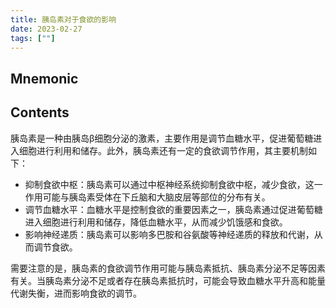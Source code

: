 ```yaml
---
title: 胰岛素对于食欲的影响
date: 2023-02-27
tags: [""]
--- 
```


## Mnemonic

## Contents

胰岛素是一种由胰岛β细胞分泌的激素，主要作用是调节血糖水平，促进葡萄糖进入细胞进行利用和储存。此外，胰岛素还有一定的食欲调节作用，其主要机制如下：

- 抑制食欲中枢：胰岛素可以通过中枢神经系统抑制食欲中枢，减少食欲，这一作用可能与胰岛素受体在下丘脑和大脑皮层等部位的分布有关。
- 调节血糖水平：血糖水平是控制食欲的重要因素之一，胰岛素通过促进葡萄糖进入细胞进行利用和储存，降低血糖水平，从而减少饥饿感和食欲。
- 影响神经递质：胰岛素可以影响多巴胺和谷氨酸等神经递质的释放和代谢，从而调节食欲。

需要注意的是，胰岛素的食欲调节作用可能与胰岛素抵抗、胰岛素分泌不足等因素有关。当胰岛素分泌不足或者存在胰岛素抵抗时，可能会导致血糖水平升高和能量代谢失衡，进而影响食欲的调节。
